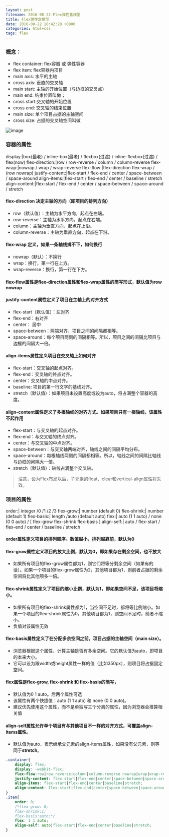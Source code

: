 ```yaml
---
layout: post
filename: 2016-08-22-Flex弹性盒模型
title: Flex弹性盒模型
date: 2016-08-22 18:42:28 +0800
categories: html+css
tags: flex
---
```


### 概念：

* flex container: flex容器 或 弹性容器
* flex item: flex容器内项目
* main axis: 水平的主轴
* cross axis: 垂直的交叉轴
* main start: 主轴的开始位置（与边框的交叉点）
* main end: 结束位置叫做；
* cross start:交叉轴的开始位置
* cross end: 交叉轴的结束位置
* main size: 单个项目占据的主轴空间
* cross size: 占据的交叉轴空间叫做

![image](../images/post/flex01.png)

### 容器的属性

display:|box(最老) / inline-box(最老) / flexbox(过渡) / inline-flexbox(过渡) / flex(now)
flex-direction:|row / row-reverse / column / column-reverse
flex-wrap:|nowrap / wrap / wrap-reverse
flex-flow:|flex-direction flex-wrap / (row nowrap)
justify-content:|flex-start / flex-end / center / space-between / space-around
align-items:|flex-start / flex-end / center / baseline / stretch
align-content:|flex-start / flex-end / center / space-between / space-around / stretch

#### flex-direction 决定主轴的方向（即项目的排列方向）

* row（默认值）：主轴为水平方向，起点在左端。
* row-reverse：主轴为水平方向，起点在右端。
* column：主轴为垂直方向，起点在上沿。
* column-reverse：主轴为垂直方向，起点在下沿。

#### flex-wrap 定义，如果一条轴线排不下，如何换行

* nowrap（默认）：不换行
* wrap：换行，第一行在上方。
* wrap-reverse：换行，第一行在下方。

#### flex-flow属性是flex-direction属性和flex-wrap属性的简写形式，默认值为row nowrap

#### justify-content属性定义了项目在主轴上的对齐方式

* flex-start（默认值）：左对齐
* flex-end：右对齐
* center： 居中
* space-between：两端对齐，项目之间的间隔都相等。
* space-around：每个项目两侧的间隔相等。所以，项目之间的间隔比项目与边框的间隔大一倍。

#### align-items属性定义项目在交叉轴上如何对齐

* flex-start：交叉轴的起点对齐。
* flex-end：交叉轴的终点对齐。
* center：交叉轴的中点对齐。
* baseline: 项目的第一行文字的基线对齐。
* stretch（默认值）：如果项目未设置高度或设为auto，将占满整个容器的高度。

#### align-content属性定义了多根轴线的对齐方式。如果项目只有一根轴线，该属性不起作用

* flex-start：与交叉轴的起点对齐。
* flex-end：与交叉轴的终点对齐。
* center：与交叉轴的中点对齐。
* space-between：与交叉轴两端对齐，轴线之间的间隔平均分布。
* space-around：每根轴线两侧的间隔都相等。所以，轴线之间的间隔比轴线与边框的间隔大一倍。
* stretch（默认值）：轴线占满整个交叉轴。

>注意，设为Flex布局以后，子元素的float、clear和vertical-align属性将失效。

### 项目的属性

order:| integer /0 /1 /2 /3
flex-grow:| number (default 0)
flex-shrink:| number (default 1)
flex-basis:| length /auto (default auto)
flex:| auto (1 1 auto) / none (0 0 auto) / [ flex-grow flex-shrink  flex-basis ]
align-self:| auto / flex-start / flex-end / center / baseline / stretch

#### order属性定义项目的排列顺序。数值越小，排列越靠前，默认为0

#### flex-grow属性定义项目的放大比例，默认为0，即如果存在剩余空间，也不放大

* 如果所有项目的flex-grow属性都为1，则它们将等分剩余空间（如果有的话）。如果一个项目的flex-grow属性为2，其他项目都为1，则前者占据的剩余空间将比其他项多一倍。

#### flex-shrink属性定义了项目的缩小比例，默认为1，即如果空间不足，该项目将缩小。

* 如果所有项目的flex-shrink属性都为1，当空间不足时，都将等比例缩小。如果一个项目的flex-shrink属性为0，其他项目都为1，则空间不足时，前者不缩小。
* 负值对该属性无效

#### flex-basis属性定义了在分配多余空间之前，项目占据的主轴空间（main size）。

* 浏览器根据这个属性，计算主轴是否有多余空间。它的默认值为auto，即项目的本来大小。
* 它可以设为跟width或height属性一样的值（比如350px），则项目将占据固定空间。

#### flex属性是flex-grow, flex-shrink 和 flex-basis的简写，

* 默认值为0 1 auto。后两个属性可选
* 该属性有两个快捷值：auto (1 1 auto) 和 none (0 0 auto)。
* 建议优先使用这个属性，而不是单独写三个分离的属性，因为浏览器会推算相关值

#### align-self属性允许单个项目有与其他项目不一样的对齐方式，可覆盖align-items属性。

* 默认值为auto，表示继承父元素的align-items属性，如果没有父元素，则等同于**stretch**。

```css
.container{
    display: flex;
    display: -webkit-flex;
    flex-flow:row|row-reverse|column|column-reverse nowrap|wrap|wrap-reverse;
    justify-content: flex-start|flex-end|center|space-between|space-around;
    align-items: flex-start|flex-end|center|baseline|stretch;
    align-content: flex-start|flex-end|center|space-between|space-around|stretch;
}
.item{
    order: 0;
    /*flex-grow: 0;
    flex-shrink:1;
    flex-basis:auto;*/
    flex: 1 1 auto;
    align-self: auto|flex-start|flex-end|center|baseline|stretch;
}
```


